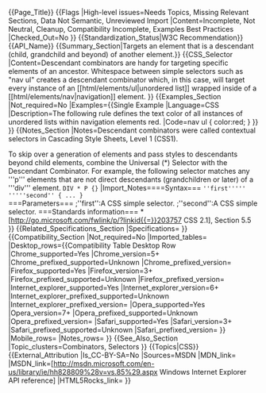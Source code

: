 {{Page_Title}}
{{Flags
|High-level issues=Needs Topics, Missing Relevant Sections, Data Not Semantic, Unreviewed Import
|Content=Incomplete, Not Neutral, Cleanup, Compatibility Incomplete, Examples Best Practices
|Checked_Out=No
}}
{{Standardization_Status|W3C Recommendation}}
{{API_Name}}
{{Summary_Section|Targets an element that is a descendant (child, grandchild and beyond) of another element.}}
{{CSS_Selector
|Content=Descendant combinators are handy for targeting specific elements of an ancestor. Whitespace between simple selectors such as "nav ul" creates a descendant combinator which, in this case, will target every instance of an [[html/elements/ul|unordered list]] wrapped inside of a [[html/elements/nav|navigation]] element.
}}
{{Examples_Section
|Not_required=No
|Examples={{Single Example
|Language=CSS
|Description=The following rule defines the text color of all instances of unordered lists within navigation elements red.
|Code=nav ul { color:red; }
}}
}}
{{Notes_Section
|Notes=Descendant combinators were called contextual selectors in Cascading Style Sheets, Level 1 (CSS1).

To skip over a generation of elements and pass styles to descendants beyond child elements, combine the Universal (*) Selector with the Descendant Combinator. For example, the following selector matches any '''p''' elements that are not direct descendants (grandchildren or later) of a '''div''' element.
<code>DIV * P {}</code>
|Import_Notes====Syntax===
<code>''first''''' '''''second'' { ... }
</code>
===Parameters===
;''first'':A CSS simple selector.
;''second'':A CSS simple selector.
===Standards information===
*[http://go.microsoft.com/fwlink/p/?linkid{{=}}203757 CSS 2.1], Section 5.5
}}
{{Related_Specifications_Section
|Specifications=
}}
{{Compatibility_Section
|Not_required=No
|Imported_tables=
|Desktop_rows={{Compatibility Table Desktop Row
|Chrome_supported=Yes
|Chrome_version=5+
|Chrome_prefixed_supported=Unknown
|Chrome_prefixed_version=
|Firefox_supported=Yes
|Firefox_version=3+
|Firefox_prefixed_supported=Unknown
|Firefox_prefixed_version=
|Internet_explorer_supported=Yes
|Internet_explorer_version=6+
|Internet_explorer_prefixed_supported=Unknown
|Internet_explorer_prefixed_version=
|Opera_supported=Yes
|Opera_version=7+
|Opera_prefixed_supported=Unknown
|Opera_prefixed_version=
|Safari_supported=Yes
|Safari_version=3+
|Safari_prefixed_supported=Unknown
|Safari_prefixed_version=
}}
|Mobile_rows=
|Notes_rows=
}}
{{See_Also_Section
|Topic_clusters=Combinators, Selectors
}}
{{Topics|CSS}}
{{External_Attribution
|Is_CC-BY-SA=No
|Sources=MSDN
|MDN_link=
|MSDN_link=[http://msdn.microsoft.com/en-us/library/ie/hh828809%28v=vs.85%29.aspx Windows Internet Explorer API reference]
|HTML5Rocks_link=
}}